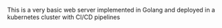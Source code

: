 This is a very basic web server implemented in Golang and deployed in a kubernetes cluster with CI/CD pipelines
